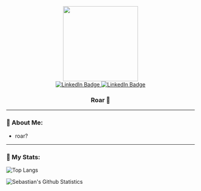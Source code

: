 <div id="header" align="center">
<img src="https://user-images.githubusercontent.com/3441183/178367424-c74d7015-fa4c-4a52-be21-561b57f76240.png" width="200"/>


<div id="badges">
  <a href="https://sspaink.github.io/">
    <img src="https://img.shields.io/badge/Blog-orange?style=for-the-badge&logo=readdotcv&logoColor=white" alt="LinkedIn Badge"/>
  </a>
  <a href="https://www.linkedin.com/in/sebastianspaink/">
    <img src="https://img.shields.io/badge/LinkedIn-blue?style=for-the-badge&logo=linkedin&logoColor=white" alt="LinkedIn Badge"/>
  </a>
</div>

### Roar :t-rex:


</div>

---

### :sauropod: About Me:

* roar?

---

### :rocket: My Stats:

![Top Langs](https://github-readme-stats-sigma-five.vercel.app/api/top-langs/?username=sspaink&size_weight=0.5&count_weight=0.5)

<img alt="Sebastian's Github Statistics" src="https://github-readme-stats-phi-wheat.vercel.app/api?username=sspaink&show_icons=true&hide_border=true" />
